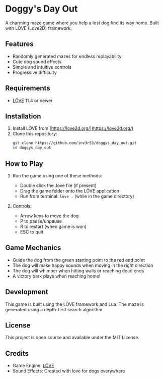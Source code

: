 # Doggy's Day Out

A charming maze game where you help a lost dog find its way home. Built with LÖVE (Love2D) framework.

## Features

- Randomly generated mazes for endless replayability
- Cute dog sound effects
- Simple and intuitive controls
- Progressive difficulty

## Requirements

- [LÖVE](https://love2d.org/) 11.4 or newer

## Installation

1. Install LÖVE from [https://love2d.org/](https://love2d.org/)
2. Clone this repository:
   ```bash
   git clone https://github.com/inv3r53/doggys_day_out.git
   cd doggys_day_out
   ```

## How to Play

1. Run the game using one of these methods:
   - Double click the .love file (if present)
   - Drag the game folder onto the LÖVE application
   - Run from terminal: `love .` (while in the game directory)

2. Controls:
   - Arrow keys to move the dog
   - P to pause/unpause
   - R to restart (when game is won)
   - ESC to quit

## Game Mechanics

- Guide the dog from the green starting point to the red end point
- The dog will make happy sounds when moving in the right direction
- The dog will whimper when hitting walls or reaching dead ends
- A victory bark plays when reaching home!

## Development

This game is built using the LÖVE framework and Lua. The maze is generated using a depth-first search algorithm.

## License

This project is open source and available under the MIT License.

## Credits

- Game Engine: [LÖVE](https://love2d.org/)
- Sound Effects: Created with love for dogs everywhere